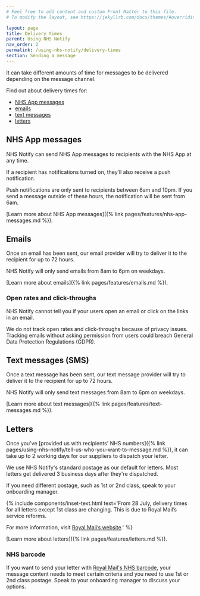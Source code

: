 ```yaml
---
# Feel free to add content and custom Front Matter to this file.
# To modify the layout, see https://jekyllrb.com/docs/themes/#overriding-theme-defaults

layout: page
title: Delivery times
parent: Using NHS Notify
nav_order: 2
permalink: /using-nhs-notify/delivery-times
section: Sending a message
---
```


It can take different amounts of time for messages to be delivered depending on the message channel.

Find out about delivery times for:

- [NHS App messages](#nhs-app-messages)<!-- markdownlint-disable-line -->
- [emails](#emails)
- [text messages](#text-messages-sms)
- [letters](#letters)

## NHS App messages

NHS Notify can send NHS App messages to recipients with the NHS App at any time.

If a recipient has notifications turned on, they’ll also receive a push notification.

Push notifications are only sent to recipients between 6am and 10pm. If you send a message outside of these hours, the notification will be sent from 6am.

[Learn more about NHS App messages]({% link pages/features/nhs-app-messages.md %}).

## Emails

Once an email has been sent, our email provider will try to deliver it to the recipient for up to 72 hours.

NHS Notify will only send emails from 8am to 6pm on weekdays.

[Learn more about emails]({% link pages/features/emails.md %}).

### Open rates and click-throughs

NHS Notify cannot tell you if your users open an email or click on the links in an email.

We do not track open rates and click-throughs because of privacy issues. Tracking emails without asking permission from users could breach General Data Protection Regulations (GDPR).

## Text messages (SMS)

Once a text message has been sent, our text message provider will try to deliver it to the recipient for up to 72 hours.

NHS Notify will only send text messages from 8am to 6pm on weekdays.

[Learn more about text messages]({% link pages/features/text-messages.md %}).

## Letters

Once you've [provided us with recipients' NHS numbers]({% link pages/using-nhs-notify/tell-us-who-you-want-to-message.md %}), it can take up to 2 working days for our suppliers to dispatch your letter.

We use NHS Notify's standard postage as our default for letters. Most letters get delivered 3 business days after they're dispatched.

If you need different postage, such as 1st or 2nd class, speak to your onboarding manager.

{% include components/inset-text.html
  text='From 28 July, delivery times for all letters except 1st class are changing. This is due to Royal Mail’s service reforms.

  For more information, visit [Royal Mail’s website](https://www.royalmail.com/receiving/the-future-of-letter-deliveries).'
%}

[Learn more about letters]({% link pages/features/letters.md %}).

### NHS barcode

If you want to send your letter with [Royal Mail's NHS barcode](https://notify.nhs.uk/features/letters#nhs-barcode), your message content needs to meet certain criteria and you need to use 1st or 2nd class postage. Speak to your onboarding manager to discuss your options.
